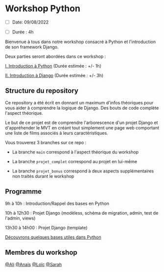 # Workshop Python

- [ ] Date: 09/08/2022
- [ ] Durée : 4h


Bienvenue à tous dans notre workshop consacré à Python et l'introduction de son framework Django.

Deux parties seront abordées dans ce workshop : 

[I. Introduction à Python](https://github.com/CalcagnoLoic/workshop_python/tree/main/1.Introduction_python) (Durée estimée : +/- 1h)

[II. Introduction à Django](https://github.com/CalcagnoLoic/workshop_python/tree/main/2.Framework_django) (Durée estimée : +/- 3h)

## Structure du repository

Ce repository a été écrit en donnant un maximum d'infos théoriques pour vous aider à comprendre la logique de Django. Des bouts de code complète l'aspect théorique. 

Le but de ce projet est de comprendre l'arborescence d'un projet Django et d'appréhender le MVT en créant tout simplement une page web comportant une liste de films associés à leurs caractéristiques. 

Vous trouverez 3 branches sur ce repo : 

- La branche `main` correspond à l'aspect théorique du workshop

- La branche `projet_complet` correspond au projet en lui-même 

- La branche `projet_bonus` correspond à deux aspects supplémentaires non traités durant le workshop

## Programme 

9h à 10h : Introduction/Rappel des bases en Python

10h à 12h30 : Projet Django (modèless, schéma de migration, admin, test de l'admin, views)

13h30 à 14h00 : Projet Django (template)

[Découvrons quelques bases utiles dans Python](https://github.com/CalcagnoLoic/workshop_python/blob/main/1.Introduction_python/intro_python.md)

## Membres du workshop 

[@Ali](https://github.com/alikhalife)
[@Anaïs](https://github.com/Nymphadorart)
[@Loïc](https://github.com/CalcagnoLoic)
[@Sarah](https://github.com/sarah-jpro)
